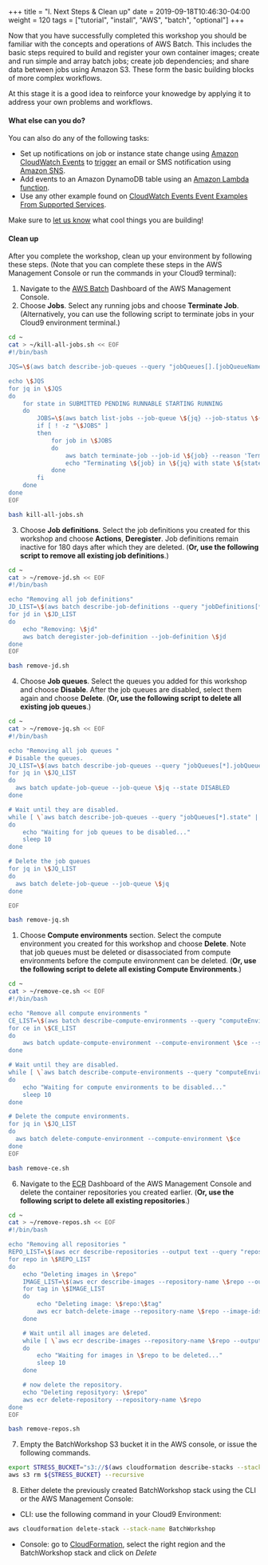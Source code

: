 +++
title = "l. Next Steps & Clean up"
date = 2019-09-18T10:46:30-04:00
weight = 120
tags = ["tutorial", "install", "AWS", "batch", "optional"]
+++

Now that you have successfully completed this workshop you should be familiar with the concepts and operations of AWS Batch. This includes the basic steps required to build and register your own container images; create and run simple and array batch jobs; create job dependencies; and share data between jobs using Amazon S3. These form the basic building blocks of more complex workflows. 

At this stage it is a good idea to reinforce your knowedge by applying it to address your own problems and workflows.


#### What else can you do?

You can also do any of the following tasks:

- Set up notifications on job or instance state change using [Amazon CloudWatch Events](https://docs.aws.amazon.com/AmazonCloudWatch/latest/events/WhatIsCloudWatchEvents.html) to [trigger](https://docs.aws.amazon.com/AmazonCloudWatch/latest/events/Create-CloudWatch-Events-Rule.html) an email or SMS notification using [Amazon SNS](https://docs.aws.amazon.com/AmazonCloudWatch/latest/monitoring/US_SetupSNS.html).
- Add events to an Amazon DynamoDB table using an [Amazon Lambda function](https://docs.aws.amazon.com/AmazonCloudWatch/latest/events/RunLambdaSchedule.html).
- Use any other example found on [CloudWatch Events Event Examples From Supported Services](https://docs.aws.amazon.com/AmazonCloudWatch/latest/events/EventTypes.html).

Make sure to [let us know](aws-hpc-workshop@amazon.com) what cool things you are building!

#### Clean up

After you complete the workshop, clean up your environment by following these steps. (Note that you can complete these steps in the AWS Management Console or run the commands in your Cloud9 terminal):

1. Navigate to the [AWS Batch](https://console.aws.amazon.com/batch) Dashboard of the AWS Management Console.
2. Choose **Jobs**. Select any running jobs and choose **Terminate Job**. (Alternatively, you can use the following script to terminate jobs in your Cloud9 environment terminal.)
```bash
cd ~
cat > ~/kill-all-jobs.sh << EOF
#!/bin/bash

JQS=\$(aws batch describe-job-queues --query "jobQueues[].[jobQueueName]" --output text)

echo \$JQS
for jq in \$JQS
do
    for state in SUBMITTED PENDING RUNNABLE STARTING RUNNING
    do
        JOBS=\$(aws batch list-jobs --job-queue \${jq} --job-status \${state} --query "jobSummaryList[].[jobId]" --output text)
        if [ ! -z "\$JOBS" ]
        then
            for job in \$JOBS
            do
                aws batch terminate-job --job-id \${job} --reason 'Terminating job'
                echo "Terminating \${job} in \${jq} with state \${state}"
            done
        fi
    done
done
EOF

bash kill-all-jobs.sh
```
3. Choose **Job definitions**. Select the job definitions you created for this workshop and choose **Actions**, **Deregister**. Job definitions remain inactive for 180 days after which they are deleted. (**Or, use the following script to remove all existing job definitions**.)
```bash
cd ~
cat > ~/remove-jd.sh << EOF
#!/bin/bash

echo "Removing all job definitions"
JD_LIST=\$(aws batch describe-job-definitions --query "jobDefinitions[*].[jobDefinitionArn]" | jq -r ".[]" | grep arn | cut -f2 -d\")
for jd in \$JD_LIST
do
    echo "Removing: \$jd"
    aws batch deregister-job-definition --job-definition \$jd
done
EOF

bash remove-jd.sh
```
4. Choose **Job queues**. Select the queues you added for this workshop and choose **Disable**. After the job queues are disabled, select them again and choose **Delete**. (**Or, use the following script to delete all existing job queues**.)
```bash
cd ~
cat > ~/remove-jq.sh << EOF
#!/bin/bash

echo "Removing all job queues "
# Disable the queues.
JQ_LIST=\$(aws batch describe-job-queues --query "jobQueues[*].jobQueueArn" | jq -r ".[]")
for jq in \$JQ_LIST
do
  aws batch update-job-queue --job-queue \$jq --state DISABLED
done

# Wait until they are disabled.
while [ \`aws batch describe-job-queues --query "jobQueues[*].state" | jq -r ".[]" | grep ENABLED | wc -l\` -gt 0 ]
do
    echo "Waiting for job queues to be disabled..."
    sleep 10
done

# Delete the job queues 
for jq in \$JQ_LIST
do
  aws batch delete-job-queue --job-queue \$jq
done

EOF

bash remove-jq.sh
```
1. Choose **Compute environments** section. Select the compute environment you created for this workshop and choose **Delete**. Note that job queues must be deleted or disassociated from compute environments before the compute environment can be deleted. (**Or, use the following script to delete all existing Compute Environments**.)
```bash
cd ~
cat > ~/remove-ce.sh << EOF
#!/bin/bash

echo "Remove all compute environments "
CE_LIST=\$(aws batch describe-compute-environments --query "computeEnvironments[*].computeEnvironmentArn" | jq -r ".[]")
for ce in \$CE_LIST
do
    aws batch update-compute-environment --compute-environment \$ce --state DISABLED
done

# Wait until they are disabled.
while [ \`aws batch describe-compute-environments --query "computeEnvironments[*].state" | jq -r ".[]" | grep ENABLED | wc -l\` -gt 0 ]
do
    echo "Waiting for compute environments to be disabled..."
    sleep 10
done

# Delete the compute environments. 
for jq in \$JQ_LIST
do
  aws batch delete-compute-environment --compute-environment \$ce 
done
EOF

bash remove-ce.sh
```
6. Navigate to the [ECR](https://console.aws.amazon.com/ecr/repositories) Dashboard of the AWS Management Console and delete the container repositories you created earlier. (**Or, use the following script to delete all existing repositories**.)
```bash
cd ~
cat > ~/remove-repos.sh << EOF
#!/bin/bash

echo "Removing all repositories "
REPO_LIST=\$(aws ecr describe-repositories --output text --query "repositories[].[repositoryName]")
for repo in \$REPO_LIST
do
    echo "Deleting images in \$repo"
    IMAGE_LIST=\$(aws ecr describe-images --repository-name \$repo --output text --query "imageDetails[].[imageTags]")
    for tag in \$IMAGE_LIST
    do
        echo "Deleting image: \$repo:\$tag"
        aws ecr batch-delete-image --repository-name \$repo --image-ids imageTag=\$tag
    done

    # Wait until all images are deleted.
    while [ \`aws ecr describe-images --repository-name \$repo --output text --query "imageDetails[].[imageTags]" | wc -l\` -gt 0 ]
    do
        echo "Waiting for images in \$repo to be deleted..."
        sleep 10
    done

    # now delete the repository.
    echo "Deleting reposityory: \$repo"
    aws ecr delete-repository --repository-name \$repo
done
EOF

bash remove-repos.sh
```

7. Empty the BatchWorkshop S3 bucket it in the AWS console, or issue the following commands.
```bash
export STRESS_BUCKET="s3://$(aws cloudformation describe-stacks --stack-name $STACK_NAME --output text --query 'Stacks[0].Outputs[?OutputKey == `Bucket`].OutputValue')"
aws s3 rm ${STRESS_BUCKET} --recursive
```
8. Either delete the previously created BatchWorkshop stack using the CLI or the AWS Management Console:
- CLI: use the following command in your Cloud9 Environment:
```bash
aws cloudformation delete-stack --stack-name BatchWorkshop
```
- Console: go to [CloudFormation](https://console.aws.amazon.com/cloudformation/), select the right region and the BatchWorkshop stack and click on *Delete*
